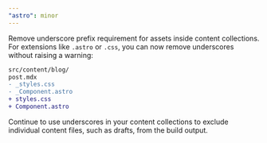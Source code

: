 ```yaml
---
"astro": minor
---
```


Remove underscore prefix requirement for assets inside content collections. For extensions like `.astro` or `.css`, you can now remove underscores without raising a warning:

```diff
src/content/blog/
post.mdx
- _styles.css
- _Component.astro
+ styles.css
+ Component.astro
```

Continue to use underscores in your content collections to exclude individual content files, such as drafts, from the build output.
